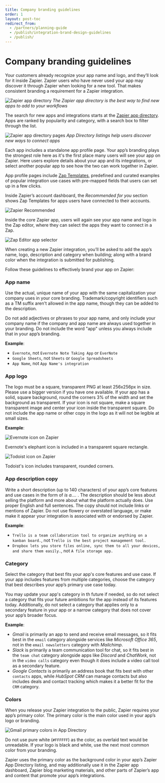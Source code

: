 ```yaml
---
title: Company branding guidelines
order: 1
layout: post-toc
redirect_from: 
  - /partners/planning-guide
  - /publish/integration-brand-design-guidelines
  - /publish/
---
```


# Company branding guidelines

Your customers already recognize your app name and logo, and they’ll look for it inside Zapier. Zapier users who have never used your app may discover it through Zapier when looking for a new tool. That makes consistent branding a requirement for a Zapier integration.

![Zapier app directory](https://cdn.zappy.app/a0f7ce40c90b488c9ddf04b65db1c58b.png)
_The Zapier app directory is the best way to find new apps to add to your workflows_

The search for new apps and integrations starts at the [Zapier app directory](https://zapier.com/apps/). Apps are ranked by popularity and category, with a search box to filter through the list.

![Zapier app directory pages](https://cdn.zappy.app/06ab4121b4b18d05816e1293aeb185a5.png)
_App Directory listings help users discover new ways to connect apps_

Each app includes a standalone app profile page. Your app’s branding plays the strongest role here as it's the first place many users will see your app on Zapier. Here users explore details about your app and its integrations, or select another popular app to see how the two can work together in Zapier.

App profile pages include [Zap Templates](https://platform.zapier.com/publish/zap-templates), predefined and curated examples of popular integration use cases with pre-mapped fields that users can set up in a few clicks.

Inside Zapier’s account dashboard, the _Recommended for you_ section shows Zap Templates for apps users have connected to their accounts.

![Zapier Recommended](https://cdn.zappy.app/edd5df8d4fcf56f25188b9ea2a1255a0.png)

Inside the core Zapier app, users will again see your app name and logo in the Zap editor, where they can select the apps they want to connect in a Zap.

![Zap Editor app selector](https://cdn.zappy.app/c53f3dc2f9b6cbc46ee0796676cbcaad.png)

When creating a new Zapier integration, you’ll be asked to add the app’s name, logo, description and category when building; along with a brand color when the integration is submitted for publishing. 

Follow these guidelines to effectively brand your app on Zapier:

### App name

Use the actual, unique name of your app with the same capitalization your company uses in your core branding. Trademark/copyright identifiers such as a TM suffix aren't allowed in the app name, though they can be added to the description.

Do not add adjectives or phrases to your app name, and only include your company name if the company and app name are always used together in your branding. Do not include the word "app" unless you always include that in your app’s branding. 

**Example**:

- `Evernote`, not `Evernote Note Taking App` or `EverNote`
- `Google Sheets`, not `Sheets` or `Google Spreadsheets`
- `App Name`, not `App Name's integration`

### App logo

The logo must be a square, transparent PNG at least 256x256px in size. Please use a bigger version if you have one available. If your app has a solid, square background, round the corners 3% of the width and set the background as transparent. If your icon is not square, make a square transparent image and center your icon inside the transparent square. Do not include the app name or other copy in the logo as it will not be legible at small sizes.

**Example**:

![Evernote icon on Zapier](https://cdn.zappy.app/e1ac0809ac62bfd74330479dc22c9038.png)

Evernote's elephant icon is included in a transparent square rectangle.

![Todoist icon on Zapier](https://cdn.zappy.app/47de5413e9b17530628040488ddd868c.png)

Todoist's icon includes transparent, rounded corners.


### App description copy

Write a short description (up to 140 characters) of your app’s core features and use cases in the form of *<Integration Name> is a....* . 
The description should be less about selling the platform and more about what the platform actually does. Use proper English and full sentences. The copy should not include links or mentions of Zapier. Do not use flowery or overstated language, or make make it appear your integration is associated with or endorsed by Zapier.

**Example**:

- `Trello is a team collaboration tool to organize anything on a kanban board.`, not `Trello is the best project management tool.`
- `Dropbox lets you store files online, sync them to all your devices, and share them easily.`, not `A file storage app.`

### Category

Select the category that best fits your app's core features and use case. If your app includes features from multiple categories, choose the category that best describes your app’s primary use case today.

You may update your app's category in th future if needed, so do not select a category that fits your future ambitions for the app instead of its features today. Additionally, do not select a category that applies only to a secondary feature in your app or a narrow category that does not cover your app’s broader focus.

**Example**:

- _Gmail_ is primarily an app to send and receive email messages, so it fits best in the `email` category alongside services like _Microsoft Office 365_, not in the `email newsletters` category with _Mailchimp_.
- _Slack_ is primarily a team communication tool for chat, so it fits best in the `team chat` category alongside apps like _Discord_ and _ChatWork_, not in the `video calls` category even though it does include a video call tool as a secondary feature.
- _Google Contacts_ is primarily an address book that fits best with other `contacts` apps, while _HubSpot CRM_ can manage contacts but also includes deals and contact tracking which makes it a better fit for the `CRM` category.

### Colors

When you release your Zapier integration to the public, Zapier requires your app’s primary color. The primary color is the main color used in your app’s logo or branding.

![Gmail primary colors in App Directory](https://cdn.zappy.app/bef595e339362f712a227679316d1357.png)

Do not use pure white (`#FFFFFF`) as the color, as overlaid text would be unreadable. If your logo is black and white, use the next most common color from your branding.

Zapier uses the primary color as the background color in your app’s Zapier App Directory listing, and may additionally use it in the Zapier app dashboard, Zapier blog marketing materials, and other parts of Zapier’s app and content that promote your app’s integrations.